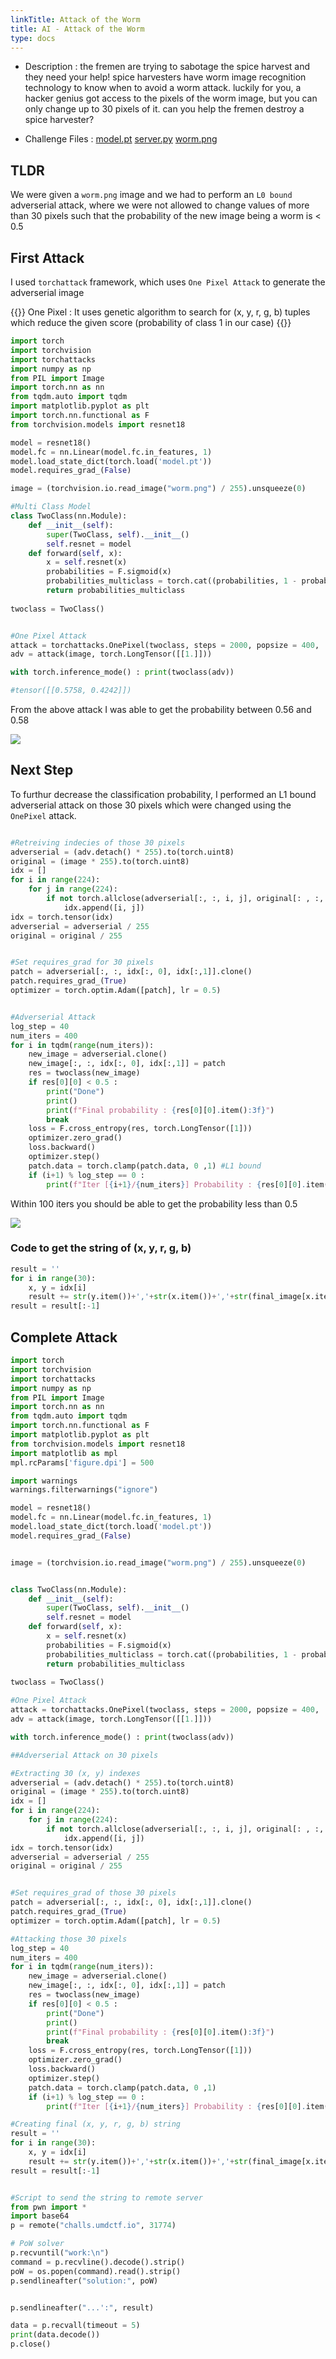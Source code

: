 ```yaml
---
linkTitle: Attack of the Worm
title: AI - Attack of the Worm 
type: docs
---
```


* Description : the fremen are trying to sabotage the spice harvest and they need your help! spice harvesters have worm image recognition technology to know when to avoid a worm attack. luckily for you, a hacker genius got access to the pixels of the worm image, but you can only change up to 30 pixels of it. can you help the fremen destroy a spice harvester?  

* Challenge Files : [model.pt]()   [server.py]()   [worm.png]()  

## TLDR  

We were given a `worm.png` image and we had to perform an `L0 bound` adverserial attack, where we were not allowed to change values of more than 30 pixels such that the probability of the new image being a worm is < 0.5

## First Attack 

I used `torchattack` framework, which uses `One Pixel Attack` to generate the adverserial image 

{{<callout>}}
One Pixel : It uses genetic algorithm to search for (x, y, r, g, b) tuples which reduce the given score (probability of class 1 in our case) 
{{</callout>}} 

```python
import torch
import torchvision
import torchattacks
import numpy as np
from PIL import Image
import torch.nn as nn
from tqdm.auto import tqdm
import matplotlib.pyplot as plt
import torch.nn.functional as F
from torchvision.models import resnet18

model = resnet18()
model.fc = nn.Linear(model.fc.in_features, 1)
model.load_state_dict(torch.load('model.pt'))
model.requires_grad_(False)

image = (torchvision.io.read_image("worm.png") / 255).unsqueeze(0)

#Multi Class Model
class TwoClass(nn.Module):
    def __init__(self):
        super(TwoClass, self).__init__()
        self.resnet = model
    def forward(self, x):
        x = self.resnet(x)
        probabilities = F.sigmoid(x)
        probabilities_multiclass = torch.cat((probabilities, 1 - probabilities), dim=1)
        return probabilities_multiclass
        
twoclass = TwoClass()


#One Pixel Attack
attack = torchattacks.OnePixel(twoclass, steps = 2000, popsize = 400,  pixels = 30)
adv = attack(image, torch.LongTensor([[1.]]))

with torch.inference_mode() : print(twoclass(adv))

#tensor([[0.5758, 0.4242]])
```

From the above attack I was able to get the probability between 0.56 and 0.58 

![](first.png)   

## Next Step 
To furthur decrease the classification probability, I performed an L1 bound adverserial attack on those 30 pixels which were changed using the `OnePixel` attack. 

```python

#Retreiving indecies of those 30 pixels
adverserial = (adv.detach() * 255).to(torch.uint8)
original = (image * 255).to(torch.uint8)
idx = []
for i in range(224):
    for j in range(224):
        if not torch.allclose(adverserial[:, :, i, j], original[: , :, i, j]):
            idx.append([i, j])
idx = torch.tensor(idx)
adverserial = adverserial / 255
original = original / 255


#Set requires_grad for 30 pixels
patch = adverserial[:, :, idx[:, 0], idx[:,1]].clone()
patch.requires_grad_(True)
optimizer = torch.optim.Adam([patch], lr = 0.5)


#Adverserial Attack
log_step = 40
num_iters = 400
for i in tqdm(range(num_iters)):
    new_image = adverserial.clone()
    new_image[:, :, idx[:, 0], idx[:,1]] = patch
    res = twoclass(new_image)
    if res[0][0] < 0.5 :
        print("Done")
        print()
        print(f"Final probability : {res[0][0].item():3f}")
        break 
    loss = F.cross_entropy(res, torch.LongTensor([1]))
    optimizer.zero_grad()
    loss.backward()
    optimizer.step()
    patch.data = torch.clamp(patch.data, 0 ,1) #L1 bound
    if (i+1) % log_step == 0 :
        print(f"Iter [{i+1}/{num_iters}] Probability : {res[0][0].item():3f}")
```

Within 100 iters you should be able to get the probability less than 0.5 

![](second.png)

### Code to get the string of (x, y, r, g, b)
```python
result = ''
for i in range(30):
    x, y = idx[i]
    result += str(y.item())+','+str(x.item())+','+str(final_image[x.item()][y.item()][0]) + ',' + str(final_image[x.item()][y.item()][1]) + ',' + str(final_image[x.item()][y.item()][2]) + ';'
result = result[:-1]
```  

## Complete Attack 

```python
import torch
import torchvision
import torchattacks
import numpy as np
from PIL import Image
import torch.nn as nn
from tqdm.auto import tqdm
import torch.nn.functional as F
import matplotlib.pyplot as plt
from torchvision.models import resnet18
import matplotlib as mpl
mpl.rcParams['figure.dpi'] = 500

import warnings
warnings.filterwarnings("ignore")

model = resnet18()
model.fc = nn.Linear(model.fc.in_features, 1)
model.load_state_dict(torch.load('model.pt'))
model.requires_grad_(False)


image = (torchvision.io.read_image("worm.png") / 255).unsqueeze(0)


class TwoClass(nn.Module):
    def __init__(self):
        super(TwoClass, self).__init__()
        self.resnet = model
    def forward(self, x):
        x = self.resnet(x)
        probabilities = F.sigmoid(x)
        probabilities_multiclass = torch.cat((probabilities, 1 - probabilities), dim=1)
        return probabilities_multiclass
        
twoclass = TwoClass()

#One Pixel Attack
attack = torchattacks.OnePixel(twoclass, steps = 2000, popsize = 400,  pixels = 30)
adv = attack(image, torch.LongTensor([[1.]]))

with torch.inference_mode() : print(twoclass(adv))

##Adverserial Attack on 30 pixels  

#Extracting 30 (x, y) indexes 
adverserial = (adv.detach() * 255).to(torch.uint8)
original = (image * 255).to(torch.uint8)
idx = []
for i in range(224):
    for j in range(224):
        if not torch.allclose(adverserial[:, :, i, j], original[: , :, i, j]):
            idx.append([i, j])
idx = torch.tensor(idx)
adverserial = adverserial / 255
original = original / 255


#Set requires_grad of those 30 pixels
patch = adverserial[:, :, idx[:, 0], idx[:,1]].clone()
patch.requires_grad_(True)
optimizer = torch.optim.Adam([patch], lr = 0.5)

#Attacking those 30 pixels
log_step = 40
num_iters = 400
for i in tqdm(range(num_iters)):
    new_image = adverserial.clone()
    new_image[:, :, idx[:, 0], idx[:,1]] = patch
    res = twoclass(new_image)
    if res[0][0] < 0.5 :
        print("Done")
        print()
        print(f"Final probability : {res[0][0].item():3f}")
        break 
    loss = F.cross_entropy(res, torch.LongTensor([1]))
    optimizer.zero_grad()
    loss.backward()
    optimizer.step()
    patch.data = torch.clamp(patch.data, 0 ,1)
    if (i+1) % log_step == 0 :
        print(f"Iter [{i+1}/{num_iters}] Probability : {res[0][0].item():3f}")

#Creating final (x, y, r, g, b) string
result = ''
for i in range(30):
    x, y = idx[i]
    result += str(y.item())+','+str(x.item())+','+str(final_image[x.item()][y.item()][0]) + ',' + str(final_image[x.item()][y.item()][1]) + ',' + str(final_image[x.item()][y.item()][2]) + ';'
result = result[:-1]


#Script to send the string to remote server
from pwn import * 
import base64
p = remote("challs.umdctf.io", 31774)

# PoW solver
p.recvuntil("work:\n")
command = p.recvline().decode().strip()
poW = os.popen(command).read().strip()
p.sendlineafter("solution:", poW)


p.sendlineafter("...':", result)

data = p.recvall(timeout = 5)
print(data.decode())
p.close()



